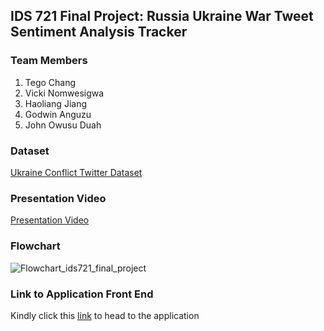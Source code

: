 ## IDS 721 Final Project: Russia Ukraine War Tweet Sentiment Analysis Tracker


### Team Members
1. Tego Chang
2. Vicki Nomwesigwa
3. Haoliang Jiang
4. Godwin Anguzu
5. John Owusu Duah

### Dataset
[Ukraine Conflict Twitter Dataset](https://www.kaggle.com/datasets/bwandowando/ukraine-russian-crisis-twitter-dataset-1-2-m-rows)

### Presentation Video
[Presentation Video](https://www.youtube.com/watch?v=BCcPQgZJ2bQ)

### Flowchart
![Flowchart_ids721_final_project](https://user-images.githubusercontent.com/31304859/164915329-cb9476b7-5962-4c77-8779-ba99648b258f.jpg)


### Link to Application Front End
Kindly click this [link](http://streamlit-app-1437155654.us-east-2.elb.amazonaws.com/) to head to the application



